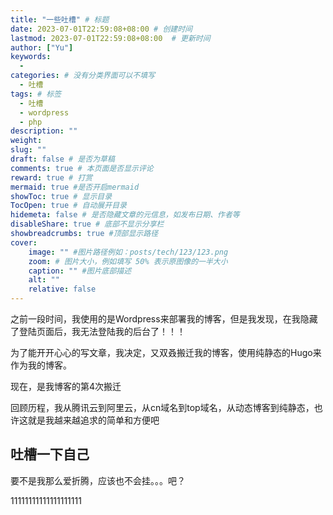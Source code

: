 ```yaml
---
title: "一些吐槽" # 标题
date: 2023-07-01T22:59:08+08:00	# 创建时间
lastmod: 2023-07-01T22:59:08+08:00	# 更新时间
author: ["Yu"]
keywords: 
  - 
categories: # 没有分类界面可以不填写
  - 吐槽
tags: # 标签
  - 吐槽
  - wordpress
  - php
description: ""
weight:
slug: ""
draft: false # 是否为草稿
comments: true # 本页面是否显示评论
reward: true # 打赏
mermaid: true #是否开启mermaid
showToc: true # 显示目录
TocOpen: true # 自动展开目录
hidemeta: false # 是否隐藏文章的元信息，如发布日期、作者等
disableShare: true # 底部不显示分享栏
showbreadcrumbs: true #顶部显示路径
cover:
    image: "" #图片路径例如：posts/tech/123/123.png
    zoom: # 图片大小，例如填写 50% 表示原图像的一半大小
    caption: "" #图片底部描述
    alt: ""
    relative: false
---
```




之前一段时间，我使用的是Wordpress来部署我的博客，但是我发现，在我隐藏了登陆页面后，我无法登陆我的后台了！！！

为了能开开心心的写文章，我决定，又双叒搬迁我的博客，使用纯静态的Hugo来作为我的博客。

现在，是我博客的第4次搬迁

回顾历程，我从腾讯云到阿里云，从cn域名到top域名，从动态博客到纯静态，也许这就是我越来越追求的简单和方便吧

## 吐槽一下自己

要不是我那么爱折腾，应该也不会挂。。。吧？

11111111111111111111
